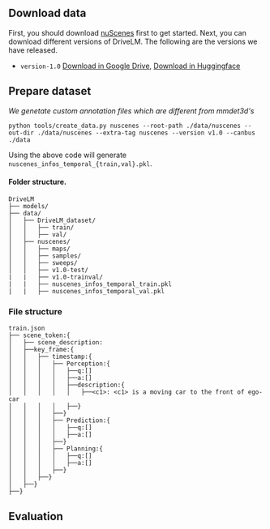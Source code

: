 ## Download data
First, you should download [nuScenes](https://www.nuscenes.org/) first to get started. Next, you can download different versions of DriveLM. The following are the versions we have released.


- `version-1.0` [Download in Google Drive](https://drive.google.com/file/d/1HTx7N1N00H8LfU4isovnFRfYhVUXSLUC/view?usp=drive_link), [Download in Huggingface](https://huggingface.co/datasets/OpenDrive/DriveLM)
## Prepare dataset
*We genetate custom annotation files which are different from mmdet3d's*
```
python tools/create_data.py nuscenes --root-path ./data/nuscenes --out-dir ./data/nuscenes --extra-tag nuscenes --version v1.0 --canbus ./data
```

Using the above code will generate `nuscenes_infos_temporal_{train,val}.pkl`.

#### Folder structure.
```
DriveLM
├── models/
├── data/
│   ├── DriveLM_dataset/
│   │   ├── train/
│   │   ├── val/
│   ├── nuscenes/
│   │   ├── maps/
│   │   ├── samples/
│   │   ├── sweeps/
│   │   ├── v1.0-test/
|   |   ├── v1.0-trainval/
|   |   ├── nuscenes_infos_temporal_train.pkl
|   |   ├── nuscenes_infos_temporal_val.pkl
```


### File structure
```
train.json
├── scene_token:{
│   ├── scene_description:
│   ├──key_frame:{
│   │   ├── timestamp:{
│   │   │   ├── Perception:{
│   │   │   │   ├──q:[]
│   │   │   │   ├──a:[]
│   │   │   │   ├──description:{
│   │   │   │   │   ├──<c1>: <c1> is a moving car to the front of ego-car
│   │   │   │   ├──}
│   │   │   ├──}
│   │   │   ├── Prediction:{
│   │   │   │   ├──q:[]
│   │   │   │   ├──a:[]
│   │   │   ├──}
│   │   │   ├── Planning:{
│   │   │   │   ├──q:[]
│   │   │   │   ├──a:[]
│   │   │   ├──}
│   │   ├──}
│   ├──}
├──}
```

## Evaluation
